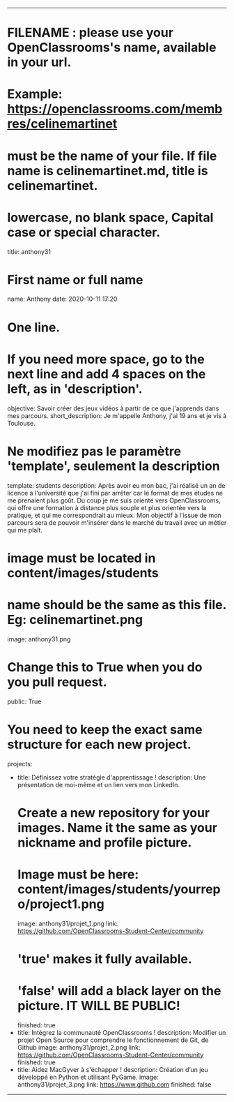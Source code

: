 ---

# FILENAME : please use your OpenClassrooms's name, available in your url.
# Example: https://openclassrooms.com/membres/celinemartinet
# must be the name of your file. If file name is celinemartinet.md, title is celinemartinet.
# lowercase, no blank space, Capital case or special character.
title: anthony31

# First name or full name
name: Anthony
date: 2020-10-11 17:20

# One line.
# If you need more space, go to the next line and add 4 spaces on the left, as in 'description'.
objective: Savoir créer des jeux vidéos à partir de ce que j'apprends dans mes parcours.
short_description: Je m'appelle Anthony, j'ai 19 ans et je vis à Toulouse.

# Ne modifiez pas le paramètre 'template', seulement la description
template: students
description:
    Après avoir eu mon bac, j'ai réalisé un an de licence à l'université que j'ai fini par arrêter car le format de mes études ne me prenaient plus goût. Du coup je me suis orienté vers OpenClassrooms, qui offre une formation à distance plus souple et plus orientée vers la pratique, et qui me correspondrait au mieux. Mon objectif à l'issue de mon parcours sera de pouvoir m'insérer dans le marché du travail avec un métier qui me plaît.

# image must be located in content/images/students
# name should be the same as this file. Eg: celinemartinet.png
image: anthony31.png

# Change this to True when you do you pull request.
public: True

# You need to keep the exact same structure for each new project.
projects:
  - title: Définissez votre stratégie d'apprentissage !
    description: Une présentation de moi-même et un lien vers mon LinkedIn.
    # Create a new repository for your images. Name it the same as your nickname and profile picture.
    # Image must be here: content/images/students/yourrepo/project1.png
    image: anthony31/projet_1.png
    link: https://github.com/OpenClassrooms-Student-Center/community
    # 'true' makes it fully available.
    # 'false' will add a black layer on the picture. IT WILL BE PUBLIC!
    finished: true
  - title: Intégrez la communauté OpenClassrooms !
    description: Modifier un projet Open Source pour comprendre le fonctionnement de Git, de Github
    image: anthony31/projet_2.png
    link: https://github.com/OpenClassrooms-Student-Center/community
    finished: true
  - title: Aidez MacGyver à s'échapper !
    description: Création d’un jeu développé en Python et utilisant PyGame.
    image: anthony31/projet_3.png
    link: https://www.github.com
    finished: false
---